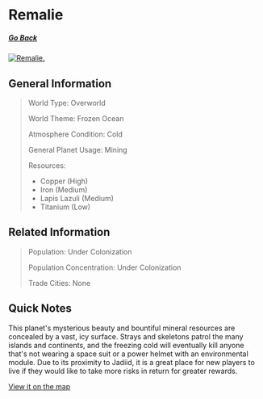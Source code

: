 # Remalie

##### [Go Back](/wiki/space#planets)

<a href="https://imgur.com/Cq8L68S"><img src="https://i.imgur.com/Cq8L68S.jpg" title="Remalie." /></a>
## General Information

> World Type: Overworld
>
> World Theme: Frozen Ocean
>
> Atmosphere Condition: Cold
>
> General Planet Usage: Mining
>
> Resources:
> - Copper (High)
> - Iron (Medium)
> - Lapis Lazuli (Medium)
> - Titanium (Low)

## Related Information

> Population: Under Colonization
>
> Population Concentration: Under Colonization
>
> Trade Cities: None

## Quick Notes

This planet's mysterious beauty and bountiful mineral resources are concealed by a vast, icy surface. Strays and skeletons patrol the many islands and continents, and the freezing cold will eventually kill anyone that's not wearing a space suit or a power helmet with an environmental module. Due to its proximity to Jadiid, it is a great place for new players to live if they would like to take more risks in return for greater rewards.

[View it on the map](https://dynmap.starlegacy.net/?worldname=Remalie)
